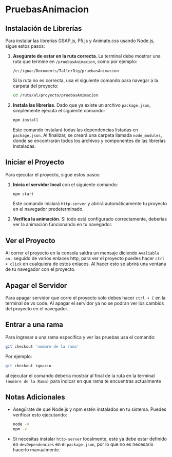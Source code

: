 # PruebasAnimacion

## Instalación de Librerías

Para instalar las librerías GSAP.js, P5.js y Animate.css usando Node.js, sigue estos pasos:

1. **Asegúrate de estar en la ruta correcta**. La terminal debe mostrar una ruta que termine en `/pruebasAnimacion`, como por ejemplo:
   ```
   /e:/ignac/Documents/TallerDig/pruebasAnimacion
   ```
   Si la ruta no es correcta, usa el siguiente comando para navegar a la carpeta del proyecto:
   ```bash
   cd /ruta/al/proyecto/pruebasAnimacion
   ```

2. **Instala las librerías**. Dado que ya existe un archivo `package.json`, simplemente ejecuta el siguiente comando:
   ```bash
   npm install
   ```
   Este comando instalará todas las dependencias listadas en `package.json`. Al finalizar, se creará una carpeta llamada `node_modules`, donde se encontrarán todos los archivos y componentes de las librerías instaladas.

## Iniciar el Proyecto

Para ejecutar el proyecto, sigue estos pasos:

1. **Inicia el servidor local** con el siguiente comando:
   ```bash
   npm start
   ```
   Este comando iniciará `http-server` y abrirá automáticamente tu proyecto en el navegador predeterminado.

2. **Verifica la animación**. Si todo está configurado correctamente, deberías ver la animación funcionando en tu navegador.

## Ver el Proyecto

Al correr el proyecto en la consola saldra un mensaje diciendo `Avaliable on:` seguido de varios enlaces http, para ver el proyecto puedes hacer `ctrl + click` en cualquiera de estos enlaces. Al hacer esto se abrirá una ventana de tu navegador con el proyecto.

## Apagar el Servidor

Para apagar servidor que corre el proyecto solo debes hacer `ctrl + C` en la terminal de vs code. Al apagar el servidor ya no se podran ver los cambios del proyecto en el navegador.

## Entrar a una rama

Para ingresar a una rama especifica y ver las pruebas usa el comando:
```bash
git checkout 'nombre de la rama'
```
Por ejemplo:
```bash
git checkout ignacio
```
al ejecutar el comando deberia mostrar al final de la ruta en la terminal `(nombre de la Rama)` para indicar en que rama te encuentras actualmente

## Notas Adicionales

- Asegúrate de que Node.js y npm estén instalados en tu sistema. Puedes verificar esto ejecutando:
   ```bash
   node -v
   npm -v
   ```
- Si necesitas instalar `http-server` localmente, este ya debe estar definido en `devDependencies` en el `package.json`, por lo que no es necesario hacerlo manualmente.